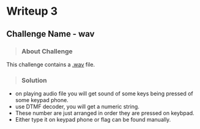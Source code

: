 # Writeup 3

## Challenge Name - wav

> ### About Challenge
This challenge contains a [.wav](flag.wav) file.

> ### Solution
* on playing audio file you will get sound of some keys being pressed of some keypad phone.
* use DTMF decoder, you will get a numeric string.
* These number are just arranged in order they are pressed on keybpad.
* Either type it on keypad phone or flag can be found manually.
